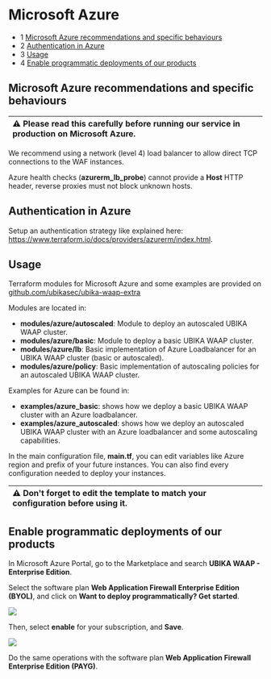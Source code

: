 Microsoft Azure
===============

* 1 [Microsoft Azure recommendations and specific behaviours](#microsoft-azure-recommendations-and-specific-behaviours)
* 2 [Authentication in Azure](#authentication-in-azure)
* 3 [Usage](#usage)
* 4 [Enable programmatic deployments of our products](#enable-programmatic-deployments-of-our-products)

Microsoft Azure recommendations and specific behaviours
-------------------------------------------------------

| :warning: Please read this carefully before running our service in production on Microsoft Azure.|
|:-------------------------------------------------------------------------------------------------|

We recommend using a network (level 4) load balancer to allow direct TCP connections to the WAF instances.

Azure health checks (**azurerm_lb_probe**) cannot provide a **Host** HTTP header, reverse proxies must not block unknown hosts.

Authentication in Azure
-----------------------

Setup an authentication strategy like explained here: https://www.terraform.io/docs/providers/azurerm/index.html.

Usage
-----

Terraform modules for Microsoft Azure and some examples are provided on [github.com/ubikasec/ubika-waap-extra](https://github.com/ubikasec/ubika-waap-extra/tree/master/terraform)

Modules are located in:

* **modules/azure/autoscaled**: Module to deploy an autoscaled UBIKA WAAP cluster.
* **modules/azure/basic**: Module to deploy a basic UBIKA WAAP cluster.
* **modules/azure/lb**: Basic implementation of Azure Loadbalancer for an UBIKA WAAP cluster (basic or autoscaled).
* **modules/azure/policy**: Basic implementation of autoscaling policies for an autoscaled UBIKA WAAP cluster.

Examples for Azure can be found in:

* **examples/azure_basic**: shows how we deploy a basic UBIKA WAAP cluster with an Azure loadbalancer.
* **examples/azure_autoscaled**: shows how we deploy an autoscaled UBIKA WAAP cluster with an Azure loadbalancer and some autoscaling capabilities.

In the main configuration file, **main.tf**, you can edit variables like Azure region and prefix of your future instances. You can also find every configuration needed to deploy your instances.

| :warning: Don't forget to edit the template to match your configuration before using it.|
|:----------------------------------------------------------------------------------------|

Enable programmatic deployments of our products
-----------------------------------------------

In Microsoft Azure Portal, go to the Marketplace and search **UBIKA WAAP - Enterprise Edition**.

Select the software plan **Web Application Firewall Enterprise Edition (BYOL)**, and click on **Want to deploy programmatically? Get started**.

![](./attachments/Marketplace_product.png)

Then, select **enable** for your subscription, and **Save**.

![](./attachments/Enable_programmatic_deployments.png)

Do the same operations with the software plan **Web Application Firewall Enterprise Edition (PAYG)**.
